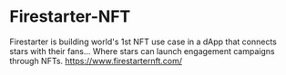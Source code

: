 # Firestarter-NFT
Firestarter is building world's 1st NFT use case in a dApp that connects stars with their fans... Where stars can launch engagement campaigns through NFTs.    https://www.firestarternft.com/
